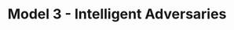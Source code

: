 ---
layout: chapter
title: Model 3 - Intelligent Adversaries
description: ""
status: stub
is_section: true
---